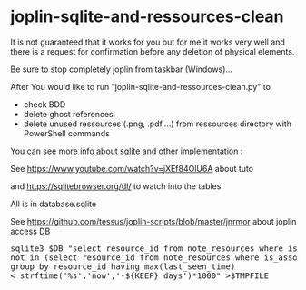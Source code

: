 # joplin-sqlite-and-ressources-clean

It is not guaranteed that it works for you but for me it works very well and there is a request for confirmation before any deletion of physical elements.

Be sure to stop completely joplin from taskbar (Windows)...

After You would like to run "joplin-sqlite-and-ressources-clean.py" to 

- check BDD
- delete ghost references
- delete unused ressources (.png, .pdf,...) from ressources directory with PowerShell commands


You can see more info about sqlite and other implementation :

See https://www.youtube.com/watch?v=jXEf84OlU6A about tuto

and  https://sqlitebrowser.org/dl/ to watch into the tables

All is in database.sqlite

See https://github.com/tessus/joplin-scripts/blob/master/jnrmor about joplin access DB

<pre>
sqlite3 $DB "select resource_id from note_resources where is_associated = 0 and resource_id 
not in (select resource_id from note_resources where is_associated = 1) 
group by resource_id having max(last_seen_time) 
< strftime('%s','now','-${KEEP} days')*1000" >$TMPFILE
</pre>
